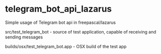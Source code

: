 # telegram_bot_api_lazarus
Simple usage of Telegram bot api in freepascal/lazarus

src/test_telegram_bot - source of test application, capable of receiving and sending messages

builds/osx/test_telegram_bot.app - OSX build of the test app

